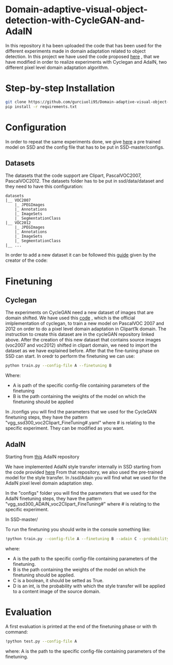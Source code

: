 # Domain-adaptive-visual-object-detection-with-CycleGAN-and-AdaIN

In this repository it ha been uploaded the code that has been used for the different experiments made in domain adaptation related to object detection.
In this project we have used the code proposed [here](https://github.com/lufficc/SSD) , that we have modified in order to realize experiments with Cyclegan and AdaIN, two different pixel level domain adaptation algorithm.

# Step-by-step Installation
```bash
git clone https://github.com/gurciuoli95/Domain-adaptive-visual-object-detection-with-CycleGAN-and-AdaIN.git
pip install -r requirements.txt
```
# Configuration
In order to repeat the same experiments done, we give [here](https://drive.google.com/file/d/1-RUxFU92Qbh0AB2mODs2PSO1zBUiA0fb/view?usp=sharing) a pre trained model on SSD  and the config file that has to be put in SSD-master/configs.

## Datasets
The datasets that the code support are Clipart, PascalVOC2007, PascalVOC2012. The datasets folder has to be put in ssd/data/dataset and they need to have this configuration:
```
datasets
|__ VOC2007
    |_ JPEGImages
    |_ Annotations
    |_ ImageSets
    |_ SegmentationClass
|__ VOC2012
    |_ JPEGImages
    |_ Annotations
    |_ ImageSets
    |_ SegmentationClass
|__ ...
```
In order to add a new dataset it can be followed this [guide](./DEVELOP_GUIDE.md) given by the creator of the code: 


# Finetuning  

## Cyclegan
The experiments on CycleGAN need a new dataset of images that are domain shifted. We have used this [code](https://github.com/junyanz/pytorch-CycleGAN-and-pix2pix) , which is the official imlplementation of cyclegan, to train a new model on PascalVOC 2007 and 2012 on order to do a pixel level domain adaptation in Clipart1k domain.
The instruction to create this dataset are in the cycleGAN repository linked above.
After the creation of this new dataset that contains source images (voc2007 and voc2012) shifted in clipart domain, we need to import the dataset as we have explained before. After that the fine-tuning phase on SSD can start.
 In oredr to perform the finetuning we can use:
```bash
python train.py --config-file A --finetuning B 
```
Where:
* A is path of the specific config-file containing parameters of the finetuning
* B is the path containing the weights of the model on which the finetuning should be applied

In ./configs you will find the parameters that we used for the CycleGAN finetuning steps, they have the pattern "vgg_ssd300_voc2Clipart_FineTuning#.yaml" where # is relating to the specific experiment. They can be modified as you want.

## AdaIN
Starting from [this](https://github.com/naoto0804/pytorch-AdaIN) AdaIN repository  

We have implemented AdaIN style transfer internally in SSD starting from the code provided [here](https://github.com/naoto0804/pytorch-AdaIN)
From that repository, we also used the pre-trained model for the style transfer.
In /ssd/Adain you will find what we used for the AdaIN pixel level domain adaptation step.

In the "configs" folder you will find the parameters that we used for the AdaIN finetuning steps, they have
the pattern "vgg_ssd300_ADAIN_voc2Clipart_FineTuning#" where # is relating to the specific experiment.

In SSD-master/

To run the finetuning you should write in the console something like:
```bash
!python train.py --config-file A --finetuning B --adain C --probability D
```
where:
* A is the path to the specific config-file containing parameters of the finetuning.
* B is the path containing the weights of the model on which the finetuning should be applied.
* C is a boolean, it should be setted as True.
* D is an int, is the probability with which the style transfer will be applied to a content image of the source domain.

# Evaluation
A first evaluation is printed at the end of the finetuning phase or with th command:
```bash
!python test.py --config-file A 
```
where:
A is the path to the specific config-file containing parameters of the finetuning.
